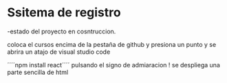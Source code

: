 <h1> Ssitema de registro</h1>

-estado del proyecto en cosntruccion.

coloca el cursos encima de la pestaña de github y presiona un punto y se abrira un atajo de visual studio code

´´´´npm install react´´´´
pulsando el signo de admiaracion ! se despliega una parte sencilla de html
